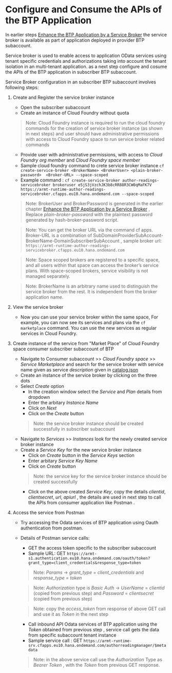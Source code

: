 # Configure and Consume the APIs of the BTP Application
In earlier steps [Enhance the BTP Application by a Service Broker](../Tutorials/71-Multi-Tenancy-Service-Broker.md) the service broker is available as part of application deployed in provider BTP subaccount.

Service broker is used to enable access to application OData services using tenant specific credentials and authorizations taking into account the tenant isolation in an multi-tenant application. as a next step configure and cosume the APIs of the BTP application in subscriber BTP subaccount.

Service Broker configuration in an subscriber BTP subaccount involves following steps:

1. Create and Register the service broker instance
    - Open the subscriber subaccount
    - Create an instance of Cloud Foundry without quota
    > Note: Cloud Foundry instance is required to run the cloud foundry commands for the creation of service broker instance (as shown in next steps) and user should have administrative permissions with access to Cloud Foundry space to run service broker related commands    
    - Provide user with administrative permissions, with access to *Cloud Foundry org member* and *Cloud Foundry space member*
    - Sample cloud foundry command to crete service broker instance
    `cf create-service-broker <BrokerName> <BrokerUser> <plain-broker-password>  <Broker-URL> --space-scoped`
    - Example command : `cf create-service-broker author-readings-servicebroker brokeruser e5jS3jVzchJK3b8cRR88R3CW0qMaFK7V https://armt-runtime-author-readings-servicebroker.cfapps.eu10.hana.ondemand.com --space-scoped`
    > Note: BrokerUser and BrokerPassword is generated in the earlier chapter [Enhance the BTP Application by a Service Broker](../Tutorials/71-Multi-Tenancy-Service-Broker.md) , Replace *plain-broker-password* with the plaintext password generated by hash-broker-password script.

    > Note: You can get the broker URL via the command cf apps. Broker-URL is a combination of SubDomainProviderSubAccount-BrokerName-DomainSubscriberSubAccount , sample broker url: `https://armt-runtime-author-readings-servicebroker.cfapps.eu10.hana.ondemand.com` 

    > Note: Space scoped brokers are registered to a specific space, and all users within that space can access the broker’s service plans. With space-scoped brokers, service visibility is not managed separately.

    > Note: BrokerName is an arbitrary name used to distinguish the service broker from the rest. It is independent from the broker application name.
2. View the service broker
    - Now you can use your service broker within the same space, For example, you can now see its services and plans via the `cf marketplace` command. You can use the new services as regular services in Cloud Foundry.
3. Create instance of the service from "Market Place" of Cloud Foundry space consumer subscriber subaccount of BTP
    - Navigate to Consumer subaccount >> *Cloud Foundry space* >> *Service Marketplace* and search for the service broker with service name given as service *description* given in  [catalog.json](../Applications/author-readings-mt/broker/catalog.json)
    - Create an instance of the service broker by clicking on the three dots 
    - Select *Create* option
        - In the creation window select the *Service* and *Plan* details from dropdown
        - Enter the arbitary *Instance Name*   
        - Click on *Next* 
        - Click on the *Create* button 
        > Note: the service broker instance should be created successfully in subscriber subaccount
    - Navigate to *Services* >> *Instances* look for the newly created service broker instance 
    - Create a *Service Key* for the new service broker instance
        - Click on *Create* button in the *Service Keys* section
        - Enter arbitary *Service Key Name* 
        - Click on *Create* button
        > Note: the service key for the service broker instance should be created successfully
        - Click on the above created *Service Key*, copy the details *clientid*, *clientsecret*, *url*, *apiurl* , the details are used in next step to call the APIs from consumer application like Postman .
4. Access the service from Postman
    - Try accessing the Odata services of BTP application using Oauth authentication from postman.
    - Details of Postman service calls:
        - GET the access token specific to the subscriber subaccount
        - Sample URL: GET `https://armt-s1.authentication.eu10.hana.ondemand.com/oauth/token?grant_type=client_credentials&response_type=token`
        > Note: *Params* -> *grant_type* = *client_credentials* and *response_type* = *token*

        > Note: *Authorization* type is *Basic Auth* -> *UserName* = *clientid* (copied from previous step) and *Password* = *clientsecret* (copied from previous step)
        
        > Note: copy the *access_token* from response of above GET call and use it as *Token* in the next step
        - Call inbound API Odata services of BTP application using the *Token* obtained from previous step , service call gets the data from specific subaccount tenant instance 
        - Sample service call : GET `https://armt-runtime-srv.cfapps.eu10.hana.ondemand.com/authorreadingmanager/$metadata`
        > Note: in the above service call use the *Authorization* Type as *Bearer Token* , with the *Token* from previous GET response.